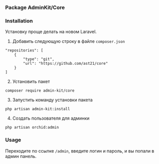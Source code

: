### Package AdminKit/Core

### Installation

Установку проще делать на новом Laravel.

1. Добавить следующую строку в файле `composer.json`
```shell
"repositories": [
    {
        "type": "git", 
        "url": "https://github.com/ast21/core"
    }
]
```

2. Установить пакет
```shell
composer require admin-kit/core
```

3. Запустить команду установки пакета
```shell
php artisan admin-kit:install
```

4. Создать пользователя для админки
```shell
php artisan orchid:admin
```

### Usage

Переходите по ссылке `/admin`, введите логин и пароль, и вы попали в админ панель.
